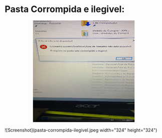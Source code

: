 # Pasta Corrompida e ilegivel:

<p align="center">
    <img src="pasta-corrompida-ilegivel.jpeg" width="324" height="324">
</p>
  

![Screenshot](pasta-corrompida-ilegivel.jpeg width="324" height="324")

